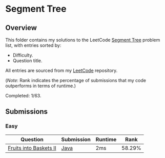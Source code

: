# Segment Tree

## Overview
This folder contains my solutions to the LeetCode [Segment Tree](https://leetcode.com/problem-list/segment-tree/) problem list,
with entries sorted by:
- Difficulty.
- Question title.

All entries are sourced from my [LeetCode](https://github.com/shumarb/leetcode) repository.

(*Note*: Rank indicates the percentage of submissions that my code outperforms in terms of runtime.)

Completed: 1/63.

## Submissions
### Easy
| Question                                                                                    | Submission                                                                                       | Runtime | Rank   |
|---------------------------------------------------------------------------------------------|--------------------------------------------------------------------------------------------------|---------|--------|
| [Fruits into Baskets II](https://leetcode.com/problems/fruits-into-baskets-ii/description/) | [Java](https://github.com/shumarb/leetcode/blob/main/submissions/java/FruitsIntoBasketsTwo.java) | 2ms     | 58.29% |
